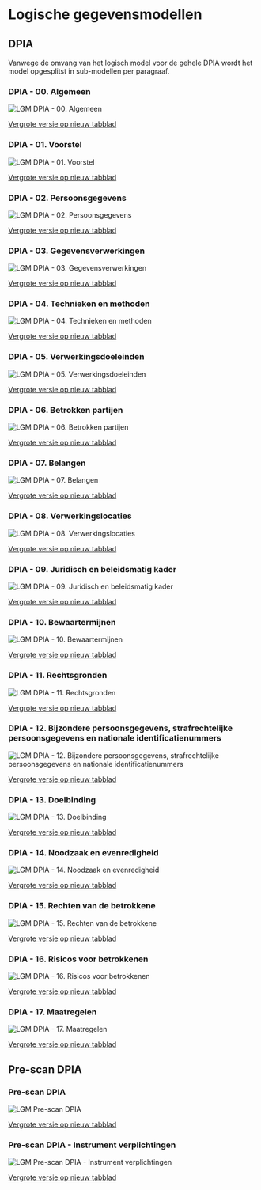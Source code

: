 # Logische gegevensmodellen

## DPIA

Vanwege de omvang van het logisch model voor de gehele DPIA wordt het model opgesplitst in sub-modellen per paragraaf.

### DPIA - 00. Algemeen

![LGM DPIA - 00. Algemeen](logische-modellen/00_algemeen.uml.svg "Logisch gegevensmodel DPIA - 00. Algemeen")

<a href="./logische-modellen/00_algemeen.uml.svg" target="_blank">Vergrote versie op nieuw tabblad</a>

### DPIA - 01. Voorstel

![LGM DPIA - 01. Voorstel](logische-modellen/01_voorstel.uml.svg "Logisch gegevensmodel DPIA - 01. Voorstel")

<a href="./logische-modellen/01_voorstel.uml.svg" target="_blank">Vergrote versie op nieuw tabblad</a>

### DPIA - 02. Persoonsgegevens

![LGM DPIA - 02. Persoonsgegevens](logische-modellen/02_persoonsgegevens.uml.svg "Logisch gegevensmodel DPIA - 02. Persoonsgegevens")

<a href="./logische-modellen/02_persoonsgegevens.uml.svg" target="_blank">Vergrote versie op nieuw tabblad</a>

### DPIA - 03. Gegevensverwerkingen

![LGM DPIA - 03. Gegevensverwerkingen](logische-modellen/03_gegevensverwerkingen.uml.svg "Logisch gegevensmodel DPIA - 03. Gegevensverwerkingen")

<a href="./logische-modellen/03_gegevensverwerkingen.uml.svg" target="_blank">Vergrote versie op nieuw tabblad</a>

### DPIA - 04. Technieken en methoden

![LGM DPIA - 04. Technieken en methoden](logische-modellen/04_technieken_en_methoden.uml.svg "Logisch gegevensmodel DPIA - 04. Technieken en methoden")

<a href="./logische-modellen/04_technieken_en_methoden.uml.svg" target="_blank">Vergrote versie op nieuw tabblad</a>

### DPIA - 05. Verwerkingsdoeleinden

![LGM DPIA - 05. Verwerkingsdoeleinden](logische-modellen/05_verwerkingsdoeleinden.uml.svg "Logisch gegevensmodel DPIA - 05. Verwerkingsdoeleinden")

<a href="./logische-modellen/05_verwerkingsdoeleinden.uml.svg" target="_blank">Vergrote versie op nieuw tabblad</a>

### DPIA - 06. Betrokken partijen

![LGM DPIA - 06. Betrokken partijen](logische-modellen/06_betrokken_partijen.uml.svg "Logisch gegevensmodel DPIA - 06. Betrokken partijen")

<a href="./logische-modellen/06_betrokken_partijen.uml.svg" target="_blank">Vergrote versie op nieuw tabblad</a>

### DPIA - 07. Belangen

![LGM DPIA - 07. Belangen](logische-modellen/07_belangen.uml.svg "Logisch gegevensmodel DPIA - 07. Belangen")

<a href="./logische-modellen/07_belangen.uml.svg" target="_blank">Vergrote versie op nieuw tabblad</a>

### DPIA - 08. Verwerkingslocaties

![LGM DPIA - 08. Verwerkingslocaties](logische-modellen/08_verwerkingslocaties.uml.svg "Logisch gegevensmodel DPIA - 08. Verwerkingslocaties")

<a href="./logische-modellen/08_verwerkingslocaties.uml.svg" target="_blank">Vergrote versie op nieuw tabblad</a>

### DPIA - 09. Juridisch en beleidsmatig kader

![LGM DPIA - 09. Juridisch en beleidsmatig kader](logische-modellen/09_juridisch_en_beleidsmatig_kader.uml.svg "Logisch gegevensmodel DPIA - 09. Juridisch en beleidsmatig kader")

<a href="./logische-modellen/09_juridisch_en_beleidsmatig_kader.uml.svg" target="_blank">Vergrote versie op nieuw tabblad</a>

### DPIA - 10. Bewaartermijnen

![LGM DPIA - 10. Bewaartermijnen](logische-modellen/10_bewaartermijnen.uml.svg "Logisch gegevensmodel DPIA - 10. Bewaartermijnen")

<a href="./logische-modellen/10_bewaartermijnen.uml.svg" target="_blank">Vergrote versie op nieuw tabblad</a>

### DPIA - 11. Rechtsgronden

![LGM DPIA - 11. Rechtsgronden](logische-modellen/11_rechtsgronden.uml.svg "Logisch gegevensmodel DPIA - 11. Rechtsgronden")

<a href="./logische-modellen/11_rechtsgronden.uml.svg" target="_blank">Vergrote versie op nieuw tabblad</a>

### DPIA - 12. Bijzondere persoonsgegevens, strafrechtelijke persoonsgegevens en nationale identificatienummers

![LGM DPIA - 12. Bijzondere persoonsgegevens, strafrechtelijke persoonsgegevens en nationale identificatienummers](logische-modellen/12_bijzonder_strafrechtelijk_identificatienummer.uml.svg "Logisch gegevensmodel DPIA - 12. Bijzondere persoonsgegevens, strafrechtelijke persoonsgegevens en nationale identificatienummers")

<a href="./logische-modellen/12_bijzonder_strafrechtelijk_identificatienummer.uml.svg" target="_blank">Vergrote versie op nieuw tabblad</a>

### DPIA - 13. Doelbinding

![LGM DPIA - 13. Doelbinding](logische-modellen/13_doelbinding.uml.svg "Logisch gegevensmodel DPIA - 13. Doelbinding")

<a href="./logische-modellen/13_doelbinding.uml.svg" target="_blank">Vergrote versie op nieuw tabblad</a>

### DPIA - 14. Noodzaak en evenredigheid

![LGM DPIA - 14. Noodzaak en evenredigheid](logische-modellen/14_noodzaak_en_evenredigheid.uml.svg "Logisch gegevensmodel DPIA - 14. Noodzaak en evenredigheid")

<a href="./logische-modellen/14_noodzaak_en_evenredigheid.uml.svg" target="_blank">Vergrote versie op nieuw tabblad</a>

### DPIA - 15. Rechten van de betrokkene

![LGM DPIA - 15. Rechten van de betrokkene](logische-modellen/15_rechten_van_de_betrokkene.uml.svg "Logisch gegevensmodel DPIA - 15. Rechten van de betrokkene")

<a href="./logische-modellen/15_rechten_van_de_betrokkene.uml.svg" target="_blank">Vergrote versie op nieuw tabblad</a>

### DPIA - 16. Risicos voor betrokkenen

![LGM DPIA - 16. Risicos voor betrokkenen](logische-modellen/16_risicos_voor_betrokkenen.uml.svg "Logisch gegevensmodel DPIA - 16. Risicos voor betrokkenen")

<a href="./logische-modellen/16_risicos_voor_betrokkenen.uml.svg" target="_blank">Vergrote versie op nieuw tabblad</a>

### DPIA - 17. Maatregelen

![LGM DPIA - 17. Maatregelen](logische-modellen/17_maatregelen.uml.svg "Logisch gegevensmodel DPIA - 17. Maatregelen")

<a href="./logische-modellen/17_maatregelen.uml.svg" target="_blank">Vergrote versie op nieuw tabblad</a>

## Pre-scan DPIA

### Pre-scan DPIA

![LGM Pre-scan DPIA](logische-modellen/pre-scan_dpia.uml.svg "Logisch gegevensmodel Pre-scan DPIA")

<a href="./logische-modellen/pre-scan_dpia.uml.svg" target="_blank">Vergrote versie op nieuw tabblad</a>

### Pre-scan DPIA - Instrument verplichtingen

![LGM Pre-scan DPIA - Instrument verplichtingen](logische-modellen/instrument_verplichtingen.uml.svg "Logisch gegevensmodel Pre-scan DPIA - Instrument verplichtingen")

<a href="./logische-modellen/instrument_verplichtingen.uml.svg" target="_blank">Vergrote versie op nieuw tabblad</a>
